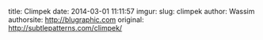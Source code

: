 title: Climpek
date: 2014-03-01 11:11:57
imgur: 
slug: climpek
author: Wassim
authorsite: http://blugraphic.com
original: http://subtlepatterns.com/climpek/
